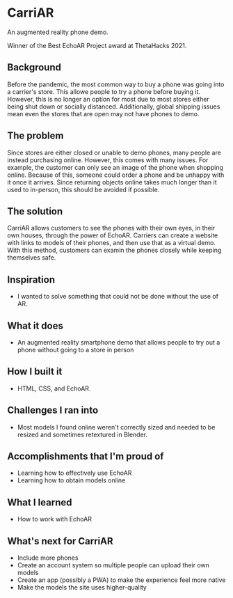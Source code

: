 # CarriAR

An augmented reality phone demo.

Winner of the Best EchoAR Project award at ThetaHacks 2021.

## Background
Before the pandemic, the most common way to buy a phone was going into a carrier's store. This allowe people to try a phone before buying it. However, this is no longer an option for most due to most stores either being shut down or socially distanced. Additionally, global shipping issues mean even the stores that are open may not have phones to demo.

## The problem
Since stores are either closed or unable to demo phones, many people are instead purchasing online. However, this comes with many issues. For example, the customer can only see an image of the phone when shopping online. Because of this, someone could order a phone and be unhappy with it once it arrives. Since returning objects online takes much longer than it used to in-person, this should be avoided if possible.

## The solution
CarriAR allows customers to see the phones with their own eyes, in their own houses, through the power of EchoAR. Carriers can create a website with links to models of their phones, and then use that as a virtual demo. With this method, customers can examin the phones closely while keeping themselves safe.

## Inspiration
* I wanted to solve something that could not be done without the use of AR.

## What it does
* An augmented reality smartphone demo that allows people to try out a phone without going to a store in person

## How I built it
* HTML, CSS, and EchoAR.

## Challenges I ran into
* Most models I found online weren't correctly sized and needed to be resized and sometimes retextured in Blender.

## Accomplishments that I'm proud of
* Learning how to effectively use EchoAR
* Learning how to obtain models online

## What I learned
* How to work with EchoAR

## What's next for CarriAR
* Include more phones
* Create an account system so multiple people can upload their own models
* Create an app (possibly a PWA) to make the experience feel more native
* Make the models the site uses higher-quality
